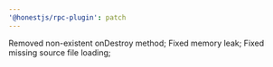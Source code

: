 ```yaml
---
'@honestjs/rpc-plugin': patch
---
```


Removed non-existent onDestroy method; Fixed memory leak; Fixed missing source file loading;
